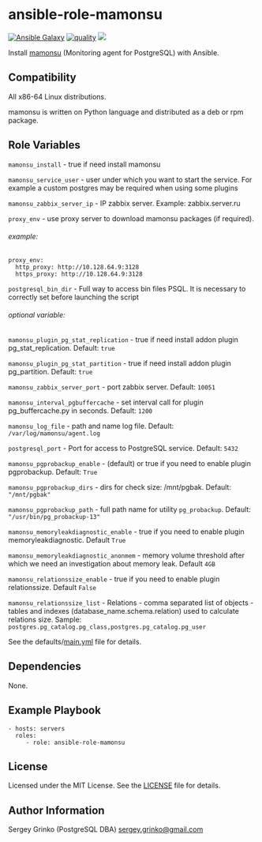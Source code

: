 # ansible-role-mamonsu

[![Ansible Galaxy](https://img.shields.io/badge/galaxy-sgrinko.mamonsu-blue)](https://galaxy.ansible.com/sgrinko/mamonsu/)  [![quality](https://img.shields.io/ansible/quality/29220)](https://galaxy.ansible.com/sgrinko/ansible-role-mamonsu) [<img src="https://github.com/sgrinko/ansible-role-mamonsu/workflows/Ansible-lint/badge.svg?branch=master">](https://github.com/sgrinko/ansible-role-mamonsu/actions?query=workflow%3AAnsible-lint)

Install [mamonsu](https://github.com/postgrespro/mamonsu) (Monitoring agent for PostgreSQL) with Ansible.

## Compatibility
All x86-64 Linux distributions.

mamonsu is written on Python language and distributed as a deb or rpm package.

## Role Variables
`mamonsu_install` - true if need install mamonsu

`mamonsu_service_user` - user under which you want to start the service. For example a custom postgres may be required when using some plugins

`mamonsu_zabbix_server_ip` - IP zabbix server. Example: zabbix.server.ru

`proxy_env` - use proxy server to download mamonsu packages (if required).
###### example:
```
proxy_env:
  http_proxy: http://10.128.64.9:3128
  https_proxy: http://10.128.64.9:3128
```

`postgresql_bin_dir` - Full way to access bin files PSQL. It is necessary to correctly set before launching the script

###### optional variable:
`mamonsu_plugin_pg_stat_replication` - true if need install addon plugin pg_stat_replication. Default: `true`

`mamonsu_plugin_pg_stat_partition` - true if need install addon plugin pg_partition. Default: `true`

`mamonsu_zabbix_server_port` - port zabbix server. Default: `10051`

`mamonsu_interval_pgbuffercache` -  set interval call for plugin pg_buffercache.py in seconds. Default: `1200`

`mamonsu_log_file` - path and name log file. Default: `/var/log/mamonsu/agent.log`

`postgresql_port` - Port for access to PostgreSQL service. Default: `5432`

`mamonsu_pgprobackup_enable` -  (default) or true if you need to enable plugin pgprobackup. Default: `True`

`mamonsu_pgprobackup_dirs` - dirs for check size: /mnt/pgbak. Default: `"/mnt/pgbak"`

`mamonsu_pgprobackup_path` - full path name for utility `pg_probackup`. Default: `"/usr/bin/pg_probackup-13"`

`mamonsu_memoryleakdiagnostic_enable` - true if you need to enable plugin memoryleakdiagnostic. Default `True`
 
`mamonsu_memoryleakdiagnostic_anonmem` - memory volume threshold after which we need an investigation about memory leak. Default `4GB`
 
`mamonsu_relationssize_enable` - true if you need to enable plugin relationssize. Default `False`
 
`mamonsu_relationssize_list` - Relations - comma separated list of objects - tables and indexes (database_name.schema.relation) used to calculate relations size. 
Sample: `postgres.pg_catalog.pg_class,postgres.pg_catalog.pg_user`


See the defaults/[main.yml](./defaults/main.yml) file for details.

## Dependencies
None.

## Example Playbook
    - hosts: servers
      roles:
         - role: ansible-role-mamonsu

## License
Licensed under the MIT License. See the [LICENSE](./LICENSE) file for details.

## Author Information
Sergey Grinko (PostgreSQL DBA) sergey.grinko@gmail.com
